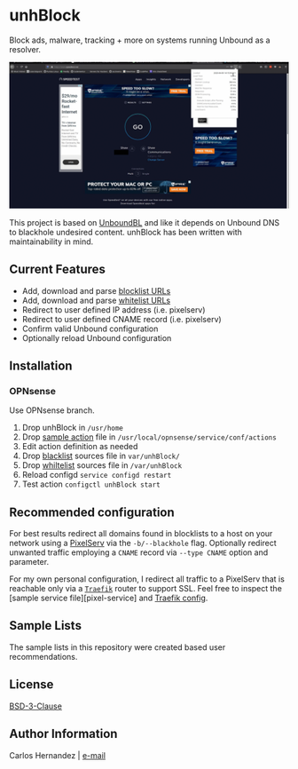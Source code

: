 # unhBlock

Block ads, malware, tracking + more on systems running Unbound as a resolver.

![unhBlock][unhblock-gif]

This project is based on [UnboundBL][unboundbl-link] and like it depends on
Unbound DNS to blackhole undesired content. unhBlock has been written with
maintainability in mind.

## Current Features

* Add, download and parse [blocklist URLs][blacklist-sample]
* Add, download and parse [whitelist URLs][whitelist-sample]
* Redirect to user defined IP address (i.e. pixelserv)
* Redirect to user defined CNAME record (i.e. pixelserv)
* Confirm valid Unbound configuration
* Optionally reload Unbound configuration

## Installation

### OPNsense

Use OPNsense branch.

1. Drop unhBlock in `/usr/home`
2. Drop [sample action][opnsense-action] file in `/usr/local/opnsense/service/conf/actions`
3. Edit action definition as needed
4. Drop [blacklist][blacklist-sample] sources file in `var/unhBlock/`
5. Drop [whiltelist][whitelist-sample] sources file in `/var/unhBlock`
6. Reload configd `service configd restart`
7. Test action `configctl unhBlock start`

## Recommended configuration

For best results redirect all domains found in blocklists to a host on your
network using a [PixelServ][pixelserv-link] via the `-b/--blackhole` flag.
Optionally redirect unwanted traffic employing a `CNAME` record via `--type
CNAME` option and parameter.

For my own personal configuration, I redirect all traffic to a PixelServ that is
reachable only via a [`Traefik`][traefik-link] router to support SSL.
Feel free to inspect the [sample service file][pixel-service] and [Traefik
config][traefik-config].

## Sample Lists

The sample lists in this repository were created based user recommendations.

## License

[BSD-3-Clause][license]

## Author Information

Carlos Hernandez | [e-mail](mailto:hurricanehrndz@techbyte.ca)

[whitelist-sample]: samples/whitelist
[blacklist-sample]: samples/blacklist
[unboundbl-link]: 'https://github.com/alectrocute/UnboundBL'
[license]: 'https://raw.githubusercontent.com/hurricanehrndz/unhBlock/master/LICENSE'
[opnsense-action]: samples/OPNsense/actions_unhBlock.conf
[pixelserv-link]: 'https://hub.docker.com/r/imthai/pixelserv-tls'
[traefik-link]: 'https://containo.us/traefik/'
[recommend-lists]: 'https://discourse.pi-hole.net/t/update-the-best-blocking-lists-for-the-pi-hole-alternative-dns-servers-2019/13620'
[pixelserv-service]: samples/pixelserv/pixelserv.service
[traefik-config]: samples/traefik/traefik.yml
[unhblock-gif]: /samples/unhBlock.gif
